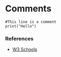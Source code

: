 # Comments

```
#This line is a comment
print("Hello")
```

### References
- [W3 Schools](https://www.w3schools.com/python/python_syntax.asp)

